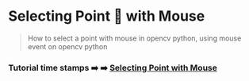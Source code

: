 # Selecting Point 🔵 with Mouse

> How to select a point with mouse in opencv python, using mouse event on opencv python

### Tutorial time stamps ➡️ ➡️ [Selecting Point with Mouse](https://www.youtube.com/watch?v=VUTJeDl-ar8&t=283s)
